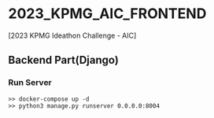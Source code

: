 # 2023_KPMG_AIC_FRONTEND

[2023 KPMG Ideathon Challenge - AIC]
## Backend Part(Django)




### Run Server
```
>> docker-compose up -d
>> python3 manage.py runserver 0.0.0.0:8004
```